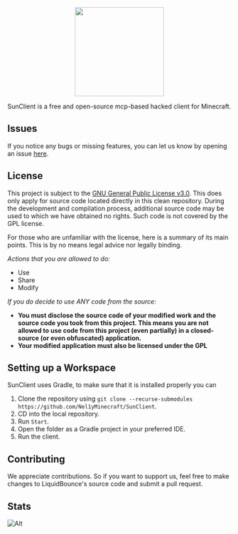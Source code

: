 <div align="center">
<p>
    <img width="200" src="https://picss.sunbangyan.cn/2023/12/16/b3cc77ba42e454b6ea3e09b258628027.jpeg">
</p>

</div>

SunClient is a free and open-source mcp-based hacked client for Minecraft.

## Issues

If you notice any bugs or missing features, you can let us know by opening an
issue [here](https://github.com/Nel1yMinecraft/SunClient/issues).

## License

This project is subject to the [GNU General Public License v3.0](https://www.gnu.org/licenses/gpl-3.0.en.html). This
does only apply for source code located directly in this clean repository. During the development and compilation
process, additional source code may be used to which we have obtained no rights. Such code is not covered by the GPL
license.

For those who are unfamiliar with the license, here is a summary of its main points. This is by no means legal advice
nor legally binding.

*Actions that you are allowed to do:*

- Use
- Share
- Modify

*If you do decide to use ANY code from the source:*

- **You must disclose the source code of your modified work and the source code you took from this project. This means
  you are not allowed to use code from this project (even partially) in a closed-source (or even obfuscated)
  application.**
- **Your modified application must also be licensed under the GPL**

## Setting up a Workspace

SunClient uses Gradle, to make sure that it is installed properly you can

1. Clone the repository using `git clone --recurse-submodules https://github.com/Nel1yMinecraft/SunClient`.
2. CD into the local repository.
3. Run `Start`.
4. Open the folder as a Gradle project in your preferred IDE.
5. Run the client.

## Contributing

We appreciate contributions. So if you want to support us, feel free to make changes to LiquidBounce's source code and
submit a pull request.

## Stats

![Alt](https://repobeats.axiom.co/api/embed/876175c0802027fc753a19eba30a7e02cda0f8f4.svg "Repobeats analytics image")
